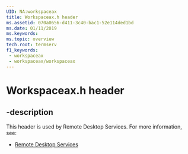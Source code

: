 ```yaml
---
UID: NA:workspaceax
title: Workspaceax.h header
ms.assetid: 070a0656-d411-3c40-bac1-52e114ded1bd
ms.date: 01/11/2019
ms.keywords: 
ms.topic: overview
tech.root: termserv
f1_keywords:
 - workspaceax
 - workspaceax/workspaceax
---
```


# Workspaceax.h header


## -description

This header is used by Remote Desktop Services. For more information, see:

- [Remote Desktop Services](../_termserv/index.md)

